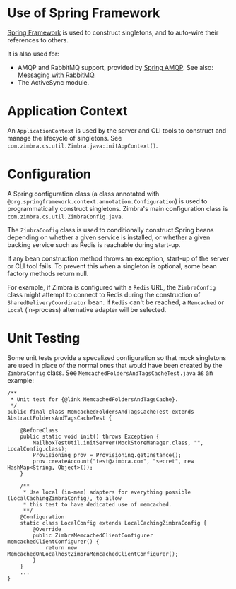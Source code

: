 # Use of Spring Framework

[Spring Framework](http://spring.io) is used to construct singletons, and to auto-wire their references to others.

It is also used for:

  * AMQP and RabbitMQ support, provided by [Spring AMQP](http://projects.spring.io/spring-amqp/). See also: [Messaging with RabbitMQ](http://spring.io/guides/gs/messaging-rabbitmq/).
  * The ActiveSync module.

# Application Context

An `ApplicationContext` is used by the server and CLI tools to construct and manage the lifecycle of singletons. See `com.zimbra.cs.util.Zimbra.java:initAppContext()`.

# Configuration

A Spring configuration class (a class annotated with `@org.springframework.context.annotation.Configuration`) is used to programmatically construct singletons. Zimbra's main configuration class is `com.zimbra.cs.util.ZimbraConfig.java`.

The `ZimbraConfig` class is used to conditionally construct Spring beans depending on whether a given service is installed, or whether a given backing service such as Redis is reachable during start-up.

If any bean construction method throws an exception, start-up of the server or CLI tool fails. To prevent this when a singleton is optional, some bean factory methods return null.

For example, if Zimbra is configured with a `Redis` URL, the `ZimbraConfig` class might attempt to connect to Redis during the construction of `SharedDeliveryCoordinator` bean. If `Redis` can't be reached, a `Memcached` or `Local` (in-process) alternative adapter will be selected.

# Unit Testing

Some unit tests provide a specalized configuration so that mock singletons are used in place of the normal ones that would have been created by the `ZimbraConfig` class. See `MemcachedFoldersAndTagsCacheTest.java` as an example:

```
/**
 * Unit test for {@link MemcachedFoldersAndTagsCache}.
 */
public final class MemcachedFoldersAndTagsCacheTest extends AbstractFoldersAndTagsCacheTest {

    @BeforeClass
    public static void init() throws Exception {
        MailboxTestUtil.initServer(MockStoreManager.class, "", LocalConfig.class);
        Provisioning prov = Provisioning.getInstance();
        prov.createAccount("test@zimbra.com", "secret", new HashMap<String, Object>());
    }

    /**
     * Use local (in-mem) adapters for everything possible (LocalCachingZimbraConfig), to allow
     * this test to have dedicated use of memcached.
     **/
    @Configuration
    static class LocalConfig extends LocalCachingZimbraConfig {
        @Override
        public ZimbraMemcachedClientConfigurer memcachedClientConfigurer() {
            return new MemcachedOnLocalhostZimbraMemcachedClientConfigurer();
        }
    }
    ...
}
```
